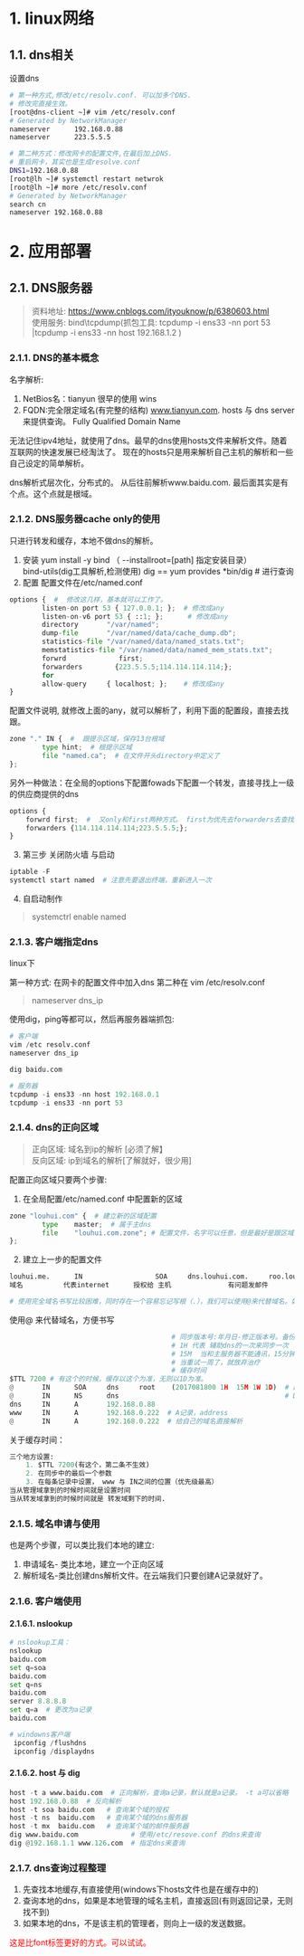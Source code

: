 # 1. linux网络
## 1.1. dns相关

设置dns

``` sh
# 第一种方式,修改/etc/resolv.conf. 可以加多个DNS.
# 修改完直接生效。
[root@dns-client ~]# vim /etc/resolv.conf
# Generated by NetworkManager
nameserver      192.168.0.88
nameserver      223.5.5.5

# 第二种方式：修改网卡的配置文件,在最后加上DNS. 
# 重启网卡，其实也是生成resolve.conf
DNS1=192.168.0.88
[root@lh ~]# systemctl restart netwrok
[root@lh ~]# more /etc/resolv.conf
# Generated by NetworkManager
search cn
nameserver 192.168.0.88
```

# 2. 应用部署

## 2.1. DNS服务器

> 资料地址: https://www.cnblogs.com/ityouknow/p/6380603.html  
> 使用服务: bind\tcpdump(抓包工具:  tcpdump -i ens33 -nn port 53 |tcpdump -i ens33 -nn host 192.168.1.2  )
### 2.1.1. DNS的基本概念

名字解析:  
1. NetBios名：tianyun  很早的使用 wins  
2. FQDN:完全限定域名(有完整的结构) www.tianyun.com.    hosts 与 dns server来提供查询。 
Fully Qualified Domain Name

无法记住ipv4地址，就使用了dns。最早的dns使用hosts文件来解析文件。随着互联网的快速发展已经淘汰了。 现在的hosts只是用来解析自己主机的解析和一些自己设定的简单解析。  

dns解析式层次化，分布式的。 从后往前解析www.baidu.com.  最后面其实是有个点。这个点就是根域。

### 2.1.2. DNS服务器cache only的使用

只进行转发和缓存，本地不做dns的解析。

1. 安装
    yum install -y bind （ --installroot=[path] 指定安装目录）  
    bind-utils(dig工具解析,检测使用)  dig == yum provides *bin/dig # 进行查询
2. 配置
    配置文件在/etc/named.conf
``` python
options {  #  修改这几样，基本就可以工作了。
        listen-on port 53 { 127.0.0.1; };  # 修改成any
        listen-on-v6 port 53 { ::1; };      # 修改成any
        directory       "/var/named";
        dump-file       "/var/named/data/cache_dump.db";
        statistics-file "/var/named/data/named_stats.txt";
        memstatistics-file "/var/named/data/named_mem_stats.txt";
        forwrd             first;
        forwarders        {223.5.5.5;114.114.114.114;};
        for
        allow-query     { localhost; };    # 修改成any
}
```

配置文件说明, 就修改上面的any，就可以解析了，利用下面的配置段，直接去找跟。
``` python
zone "." IN {  #  跟提示区域，保存13台根域
        type hint;  # 根提示区域
        file "named.ca";  # 在文件开头directory中定义了
};
```

另外一种做法：在全局的options下配置fowads下配置一个转发，直接寻找上一级的供应商提供的dns
``` python
options {
    forwrd first;  #  又only和first两种方式。 first为优先去forwarders去查找，找不到则去根中查找。 only只会去forwaders去查找。
    forwarders {114.114.114.114;223.5.5.5;};
}
```

3. 第三步 关闭防火墙 与启动

``` python
iptable -F
systemctl start named  # 注意先要退出终端，重新进入一次
```

4. 自启动制作

> systemctrl enable named

### 2.1.3. 客户端指定dns

linux下

第一种方式: 在网卡的配置文件中加入dns
第二种在 vim /etc/resolv.conf 
> nameserver dns_ip

使用dig，ping等都可以，然后再服务器端抓包:

``` python
# 客户端
vim /etc resolv.conf
nameserver dns_ip

dig baidu.com

# 服务器
tcpdump -i ens33 -nn host 192.168.0.1
tcpdump -i ens33 -nn port 53
```

### 2.1.4. dns的正向区域

> 正向区域: 域名到ip的解析 [必须了解】  
> 反向区域: ip到域名的解析[了解就好，很少用]

配置正向区域只要两个步骤:
1. 在全局配置/etc/named.conf 中配置新的区域

``` python
zone "louhui.com" {  # 建立新的区域配置
        type    master;  # 属于主dns
        file    "louhui.com.zone"; # 配置文件，名字可以任意，但是最好是跟区域名字关联。 文件夹位置在options中默认定义。
};
```

2. 建立上一步的配置文件

``` python
louhui.me.		IN					SOA		dns.louhui.com.		roo.louhui.com.		(2017081800 1H 15M 1W 1D)
域名			代表internet		授权给	主机				有问题发邮件			主备之间同步的时间与版本

# 使用完全域名书写比较困难，同时存在一个容易忘记写根（.），我们可以使用@来代替域名。如下
```

使用@ 来代替域名，方便书写

``` python
                                        # 同步版本号:年月日-修正版本号。备份的小的就同步
                                        # 1H 代表 辅助dns的一次来同步一次
                                        # 15M  当和主服务器不能通讯，15分钟来重试一次
                                        # 当重试一周了，就放弃治疗
                                        # 缓存时间
$TTL 7200 # 有这个的时候，缓存以这个为准，无则以1D为准。
@       IN      SOA     dns     root    (2017081800 1H  15M 1W 1D)  # 起始授权-强制要写
@       IN      NS      dns                                         # DNS服务器记录 -强制要写
dns     IN      A       192.168.0.88
www     IN      A       192.168.0.222  # A记录，address
@       IN      A       192.168.0.222  # 给自己的域名直接解析

```

关于缓存时间：

``` python
三个地方设置:
    1. $TTL 7200(有这个，第二条不生效)
    2. 在同步中的最后一个参数
    3. 在每条记录中设置， www 与 IN之间的位置（优先级最高）
当从管理域拿到的时候时间就是设置时间
当从转发域拿到的时候时间就是 转发域剩下的时间.
```

### 2.1.5. 域名申请与使用

也是两个步骤，可以类比我们本地的建立:

1. 申请域名- 类比本地，建立一个正向区域
2. 解析域名-类比创建dns解析文件。在云端我们只要创建A记录就好了。

### 2.1.6. 客户端使用

#### 2.1.6.1. nslookup

``` python
# nslookup工具：
nslookup
baidu.com
set q=soa
baidu.com
set q=ns
baidu.com
server 8.8.8.8
set q=a  # 更改为a记录
baidu.com

# windowns客户端
 ipconfig /flushdns
 ipconfig /displaydns
```

#### 2.1.6.2. host 与 dig

``` python
host -t a www.baidu.com  # 正向解析，查询a记录，默认就是a记录。 -t a可以省略
host 192.168.0.88  # 反向解析
host -t soa baidu.com   # 查询某个域的授权
host -t ns  baidu.com   # 查询某个域的dns服务器
host -t mx  baidu.com   # 查询某个域的邮件服务器
dig www.baidu.com             # 使用/etc/resove.conf 的dns来查询
dig @192.168.1.1 www.126.com  # 指定dns来查询
```

### 2.1.7. dns查询过程整理

1. 先查找本地缓存,有直接使用(windows下hosts文件也是在缓存中的)
2. 查询本地的dns，如果是本地管理的域名主机，直接返回(有则返回记录，无则找不到)
3. 如果本地的dns，不是该主机的管理者，则向上一级的发送数据。 

<p style="color:red;">这是比font标签更好的方式。可以试试。</p>
